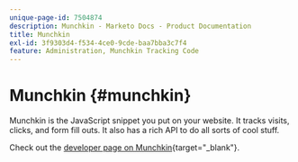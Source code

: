 ```yaml
---
unique-page-id: 7504874
description: Munchkin - Marketo Docs - Product Documentation
title: Munchkin
exl-id: 3f9303d4-f534-4ce0-9cde-baa7bba3c7f4
feature: Administration, Munchkin Tracking Code
---
```

# Munchkin {#munchkin}

Munchkin is the JavaScript snippet you put on your website. It tracks visits, clicks, and form fill outs. It also has a rich API to do all sorts of cool stuff.

Check out the [developer page on Munchkin](https://developers.marketo.com/documentation/websites/lead-tracking-munchkin-js/){target="_blank"}.
